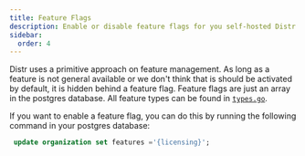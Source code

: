 ```yaml
---
title: Feature Flags
description: Enable or disable feature flags for you self-hosted Distr instance.
sidebar:
  order: 4
---
```


Distr uses a primitive approach on feature management.
As long as a feature is not general available or we don't think that is should be activated by default, it is hidden behind a feature flag.
Feature flags are just an array in the postgres database.
All feature types can be found in [`types.go`](https://github.com/glasskube/distr/blob/main/internal/types/types.go).

If you want to enable a feature flag, you can do this by running the following command in your postgres database:

```sql
 update organization set features ='{licensing}';
```
